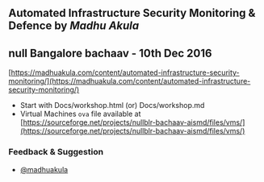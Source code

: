 ## Automated Infrastructure Security Monitoring & Defence by ***Madhu Akula***

**null Bangalore bachaav - 10th Dec 2016**
---

[https://madhuakula.com/content/automated-infrastructure-security-monitoring/](https://madhuakula.com/content/automated-infrastructure-security-monitoring/)

- Start with Docs/workshop.html (or) Docs/workshop.md
- Virtual Machines `ova` file available at [https://sourceforge.net/projects/nullblr-bachaav-aismd/files/vms/](https://sourceforge.net/projects/nullblr-bachaav-aismd/files/vms/)


### Feedback & Suggestion
- [@madhuakula](https://twitter.com/madhuakula)

